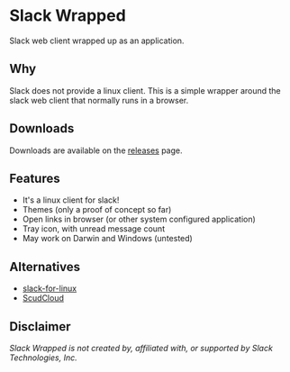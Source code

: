 # Slack Wrapped
Slack web client wrapped up as an application.

## Why
Slack does not provide a linux client.
This is a simple wrapper around the slack web client that normally runs in
a browser.

## Downloads
Downloads are available on the [releases](https://github.com/pekim/slack-wrapped/releases) page. 

## Features
* It's a linux client for slack!
* Themes (only a proof of concept so far)
* Open links in browser (or other system configured application)
* Tray icon, with unread message count
* May work on Darwin and Windows (untested)

## Alternatives
* [slack-for-linux](https://github.com/wlaurance/slack-for-linux)
* [ScudCloud](https://github.com/raelgc/scudcloud)

## Disclaimer
*Slack Wrapped is not created by, affiliated with, or supported by Slack Technologies, Inc.*
